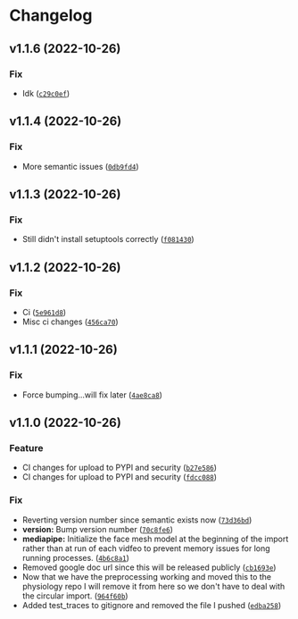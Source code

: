 # Changelog

<!--next-version-placeholder-->

## v1.1.6 (2022-10-26)
### Fix
* Idk ([`c29c0ef`](https://gitlab.com/presage/developers/presage_physiology_preprocessing/-/commit/c29c0ef57a9fd0cb47741a39e94c6344044a6957))

## v1.1.4 (2022-10-26)
### Fix
* More semantic issues ([`0db9fd4`](https://source.presagesecurity.com/presage/developers/presage_physiology_preprocessing/-/commit/0db9fd40a3551987196ee00d6f7c63992f9a06d5))

## v1.1.3 (2022-10-26)
### Fix
* Still didn't install setuptools correctly ([`f081430`](https://source.presagesecurity.com/presage/developers/presage_physiology_preprocessing/-/commit/f081430c837fdc352c4c99de8c3a34897b4e2b96))

## v1.1.2 (2022-10-26)
### Fix
* Ci ([`5e961d8`](https://source.presagesecurity.com/presage/developers/presage_physiology_preprocessing/-/commit/5e961d8f9144fdcf5c8df24ceab097311492f0b5))
* Misc ci changes ([`456ca70`](https://source.presagesecurity.com/presage/developers/presage_physiology_preprocessing/-/commit/456ca708d058075fc732f82b4e25ad3ae4da75bf))

## v1.1.1 (2022-10-26)
### Fix
* Force bumping...will fix later ([`4ae8ca8`](https://source.presagesecurity.com/presage/developers/presage_physiology_preprocessing/-/commit/4ae8ca8a954d6974f7fbe1a7ecb1e81a8387bd54))

## v1.1.0 (2022-10-26)
### Feature
* CI changes for upload to PYPI and security ([`b27e586`](https://source.presagesecurity.com/presage/developers/presage_physiology_preprocessing/-/commit/b27e5868c7f007596cf02d2689f8fa76b0cdd0ae))
* CI changes for upload to PYPI and security ([`fdcc088`](https://source.presagesecurity.com/presage/developers/presage_physiology_preprocessing/-/commit/fdcc088ca5de894416a6342bf7c82825844fc0d3))

### Fix
* Reverting version number since semantic exists now ([`73d36bd`](https://source.presagesecurity.com/presage/developers/presage_physiology_preprocessing/-/commit/73d36bd139a8bb3db6c1575a2807e7285800b475))
* **version:** Bump version number ([`70c8fe6`](https://source.presagesecurity.com/presage/developers/presage_physiology_preprocessing/-/commit/70c8fe6546d1bb0af53c96f00ed1d48d0d50bf16))
* **mediapipe:** Initialize the face mesh model at the beginning of the import rather than at run of each vidfeo to prevent memory issues for long running processes. ([`4b6c8a1`](https://source.presagesecurity.com/presage/developers/presage_physiology_preprocessing/-/commit/4b6c8a1719fe6b8e5f5416221ebeed448ae7525e))
* Removed google doc url since this will be released publicly ([`cb1693e`](https://source.presagesecurity.com/presage/developers/presage_physiology_preprocessing/-/commit/cb1693e55065850f8c942b9509e496b2240a06d6))
* Now that we have the preprocessing working and moved this to the physiology repo I will remove it from here so we don't have to deal with the circular import. ([`964f60b`](https://source.presagesecurity.com/presage/developers/presage_physiology_preprocessing/-/commit/964f60bfe180e31cb228f23a9a3df489f0706925))
* Added test_traces to gitignore and removed the file I pushed ([`edba258`](https://source.presagesecurity.com/presage/developers/presage_physiology_preprocessing/-/commit/edba2584898dc712a473c19b49c3721fc0b49b23))
